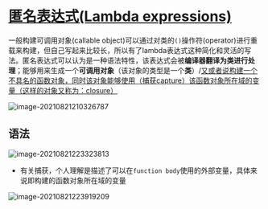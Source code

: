 # [匿名表达式(Lambda expressions)](https://en.cppreference.com/w/cpp/language/lambda)

一般构建可调用对象(callable object)可以通过对类的`()`操作符(operator)进行重载来构建，但自己写起来比较长，所以有了lambda表达式这种简化和灵活的写法。匿名表达式可以认为是一种语法特性，该表达式会被**编译器翻译为类进行处理**；能够用来生成一个**可调用对象**（该对象的类型是一个**类**）/[又或者说构建一个不具名的函数对象，同时该对象能够使用（捕获capture）该函数对象所在域的变量（这样的对象又称为：closure）](https://en.cppreference.com/w/cpp/language/lambda)

![image-20210821210326787](https://natsu-akatsuki.oss-cn-guangzhou.aliyuncs.com/img/image-20210821210326787.png)

## 语法

![image-20210821223323813](https://natsu-akatsuki.oss-cn-guangzhou.aliyuncs.com/img/image-20210821223323813.png)

- 有关捕获，个人理解是描述了可以在`function body`使用的外部变量，具体来说即构建的函数对象所在域的变量

![image-20210821223919209](https://natsu-akatsuki.oss-cn-guangzhou.aliyuncs.com/img/image-20210821223919209.png)